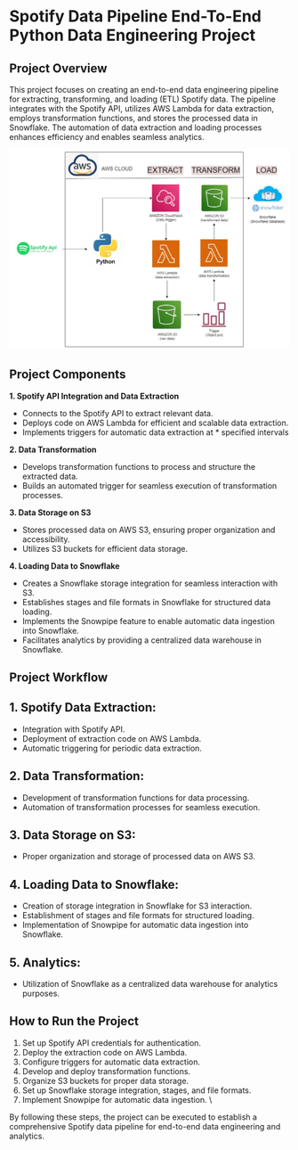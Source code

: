 # Spotify Data Pipeline End-To-End Python Data Engineering Project
## Project Overview
This project focuses on creating an end-to-end data engineering pipeline for extracting, transforming, and loading (ETL) Spotify data. The pipeline integrates with the Spotify API, utilizes AWS Lambda for data extraction, employs transformation functions, and stores the processed data in Snowflake. The automation of data extraction and loading processes enhances efficiency and enables seamless analytics.

![Spotify ETL AWS AND SNOWFLAKE PROCESS DIAGRAM](Spotify_data_analysis.jpg)

## Project Components
**1. Spotify API Integration and Data Extraction**
* Connects to the Spotify API to extract relevant data.
* Deploys code on AWS Lambda for efficient and scalable data extraction.
* Implements triggers for automatic data extraction at * specified intervals

**2. Data Transformation**
* Develops transformation functions to process and structure the extracted data.
* Builds an automated trigger for seamless execution of transformation processes.
  
**3. Data Storage on S3**
* Stores processed data on AWS S3, ensuring proper organization and accessibility.
* Utilizes S3 buckets for efficient data storage.

**4. Loading Data to Snowflake**
* Creates a Snowflake storage integration for seamless interaction with S3.
* Establishes stages and file formats in Snowflake for structured data loading.
* Implements the Snowpipe feature to enable automatic data ingestion into Snowflake.
* Facilitates analytics by providing a centralized data warehouse in Snowflake.
  
## Project Workflow
## 1. Spotify Data Extraction:

* Integration with Spotify API.
* Deployment of extraction code on AWS Lambda.
* Automatic triggering for periodic data extraction.
  
## 2. Data Transformation:

* Development of transformation functions for data processing.
* Automation of transformation processes for seamless execution.
  
## 3. Data Storage on S3:

* Proper organization and storage of processed data on AWS S3.
## 4. Loading Data to Snowflake:

* Creation of storage integration in Snowflake for S3 interaction.
* Establishment of stages and file formats for structured loading.
* Implementation of Snowpipe for automatic data ingestion into Snowflake.
  
## 5. Analytics:
* Utilization of Snowflake as a centralized data warehouse for analytics purposes.
  
## How to Run the Project
1. Set up Spotify API credentials for authentication.
2. Deploy the extraction code on AWS Lambda.
3. Configure triggers for automatic data extraction.
4. Develop and deploy transformation functions.
5. Organize S3 buckets for proper data storage.
6. Set up Snowflake storage integration, stages, and file formats.
7. Implement Snowpipe for automatic data ingestion.
\

By following these steps, the project can be executed to establish a comprehensive Spotify data pipeline for end-to-end data engineering and analytics.
